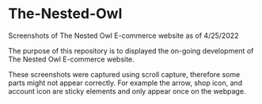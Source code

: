 # The-Nested-Owl
Screenshots of The Nested Owl E-commerce website as of 4/25/2022

The purpose of this repository is to displayed the on-going development of The Nested Owl E-commerce website.

These screenshots were captured using scroll capture, therefore some parts might not appear correctly.
For example the arrow, shop icon, and account icon are sticky elements and only appear once on the webpage. 
